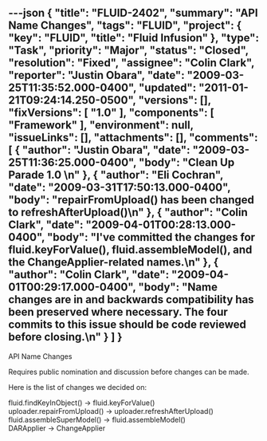 ---json
{
  "title": "FLUID-2402",
  "summary": "API Name Changes",
  "tags": "FLUID",
  "project": {
    "key": "FLUID",
    "title": "Fluid Infusion"
  },
  "type": "Task",
  "priority": "Major",
  "status": "Closed",
  "resolution": "Fixed",
  "assignee": "Colin Clark",
  "reporter": "Justin Obara",
  "date": "2009-03-25T11:35:52.000-0400",
  "updated": "2011-01-21T09:24:14.250-0500",
  "versions": [],
  "fixVersions": [
    "1.0"
  ],
  "components": [
    "Framework"
  ],
  "environment": null,
  "issueLinks": [],
  "attachments": [],
  "comments": [
    {
      "author": "Justin Obara",
      "date": "2009-03-25T11:36:25.000-0400",
      "body": "Clean Up Parade 1.0&#x20;\n"
    },
    {
      "author": "Eli Cochran",
      "date": "2009-03-31T17:50:13.000-0400",
      "body": "repairFromUpload() has been changed to refreshAfterUpload()\n"
    },
    {
      "author": "Colin Clark",
      "date": "2009-04-01T00:28:13.000-0400",
      "body": "I've committed the changes for fluid.keyForValue(), fluid.assembleModel(), and the ChangeApplier-related names.\n"
    },
    {
      "author": "Colin Clark",
      "date": "2009-04-01T00:29:17.000-0400",
      "body": "Name changes are in and backwards compatibility has been preserved where necessary. The four commits to this issue should be code reviewed before closing.\n"
    }
  ]
}
---
API Name Changes

Requires public nomination and discussion before changes can be made.

Here is the list of changes we decided on:

fluid.findKeyInObject() -> fluid.keyForValue()\
uploader.repairFromUpload() -> uploader.refreshAfterUpload()\
fluid.assembleSuperModel() -> fluid.assembleModel()\
DARApplier -> ChangeApplier

        